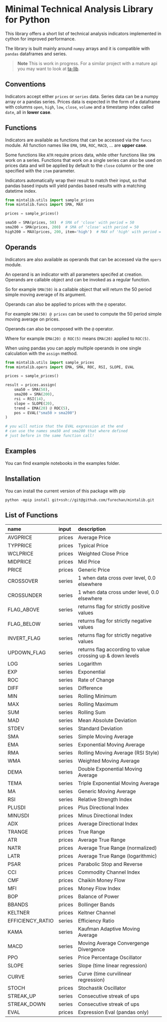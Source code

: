 # Minimal Technical Analysis Library for Python


This library offers a short list of technical analysis indicators
implemented in cython for improved performance.

The library is built mainly around `numpy` arrays and it is compatible with `pandas` dataframes and series.


> **Note**
> This is work in progress. For a similar project with a mature api
> you may want to look at [ta-lib](https://pypi.org/project/TA-Lib/).


## Conventions

Indicators accept either `prices` or `series` data.
Series data can be a numpy array or a pandas series.
Prices data is expected in the form of a dataframe with
columns `open`, `high`, `low`, `close`, `volume`
and a timestamp index called `date`,
all in **lower case**.



## Functions

Indicators are available as functions that can be accessed via the `funcs` module.
All function names like `EMA`, `SMA`, `ROC`, `MACD`, ... are **upper case**.

Some functions like `ATR` require prices data, while other functions like `SMA` work on a series.
Functions that work on a single series can also be used on prices data and will be applied by default
to the `close` column or the one specified with the `item` parameter.

Indicators automatically wrap their result to match their input, so that 
pandas based inputs will yield pandas based results with a matching datetime index.

```python
from mintalib.utils import sample_prices
from mintalib.funcs import SMA, MAX

prices = sample_prices()

sma50 = SMA(prices, 50)  # SMA of 'close' with period = 50
sma200 = SMA(prices, 200)  # SMA of 'close' with period = 50
high200 = MAX(prices, 200, item='high')  # MAX of 'high' with period = 200

```

## Operands

Indicators are also available as operands that can be accessed via the `opers` module.

An operand is an indicator with all parameters specifed at creation.
Operands are callable object and can be invoked as a regular function.

So for example `SMA(50)` is a callable object that will return the 50 period simple moving average of its argument.

Operands can also be applied to prices with the `@` operator.

For example `SMA(50) @ prices` can be used to compute the 50 period simple moving average on prices. 

Operands can also be composed with the `@` operator.

Where for example `EMA(20) @ ROC(5)` means `EMA(20)` applied to `ROC(5)`.

When using pandas you can apply multiple operands in one single calculation with the `assign` method.

```python
from mintalib.utils import sample_prices
from mintalib.opers import EMA, SMA, ROC, RSI, SLOPE, EVAL

prices = sample_prices()

result = prices.assign(
    sma50 = SMA(50),
    sma200 = SMA(200),
    rsi = RSI(14),
    slope = SLOPE(20),
    trend = EMA(20) @ ROC(5),
    pos = EVAL("sma50 > sma200")
)

# you will notice that the EVAL expression at the end
# can use the names sma50 and sma200 that where defined
# just before in the same function call!
```


## Examples

You can find example notebooks in the examples folder. 


## Installation

You can install the current version of this package with pip
```console
python -mpip install git+ssh://git@github.com/furechan/mintalib.git
```

## List of Functions

| name             | input   | description                                               |
|:-----------------|:--------|:----------------------------------------------------------|
| AVGPRICE         | prices  | Average Price                                             |
| TYPPRICE         | prices  | Typical Price                                             |
| WCLPRICE         | prices  | Weighted Close Price                                      |
| MIDPRICE         | prices  | Mid Price                                                 |
| PRICE            | prices  | Generic Price                                             |
| CROSSOVER        | series  | 1 when data cross over level, 0.0 elsewhere               |
| CROSSUNDER       | series  | 1 when data cross under level, 0.0 elsewhere              |
| FLAG_ABOVE       | series  | returns flag for strictly positive values                 |
| FLAG_BELOW       | series  | returns flag for strictly negative values                 |
| INVERT_FLAG      | series  | returns flag for strictly negative values                 |
| UPDOWN_FLAG      | series  | returns flag according to value crossing up & down levels |
| LOG              | series  | Logarithm                                                 |
| EXP              | series  | Exponential                                               |
| ROC              | series  | Rate of Change                                            |
| DIFF             | series  | Difference                                                |
| MIN              | series  | Rolling Minimum                                           |
| MAX              | series  | Rolling Maximum                                           |
| SUM              | series  | Rolling Sum                                               |
| MAD              | series  | Mean Absolute Deviation                                   |
| STDEV            | series  | Standard Deviation                                        |
| SMA              | series  | Simple Moving Average                                     |
| EMA              | series  | Exponential Moving Average                                |
| RMA              | series  | Rolling Moving Average (RSI Style)                        |
| WMA              | series  | Weighted Moving Average                                   |
| DEMA             | series  | Double Exponential Moving Average                         |
| TEMA             | series  | Triple Exponential Moving Average                         |
| MA               | series  | Generic Moving Average                                    |
| RSI              | series  | Relative Strength Index                                   |
| PLUSDI           | prices  | Plus Directional Index                                    |
| MINUSDI          | prices  | Minus Directional Index                                   |
| ADX              | prices  | Average Directional Index                                 |
| TRANGE           | prices  | True Range                                                |
| ATR              | prices  | Average True Range                                        |
| NATR             | prices  | Average True Range (normalized)                           |
| LATR             | prices  | Average True Range (logarithmic)                          |
| PSAR             | prices  | Parabolic Stop and Reverse                                |
| CCI              | prices  | Commodity Channel Index                                   |
| CMF              | prices  | Chaikin Money Flow                                        |
| MFI              | prices  | Money Flow Index                                          |
| BOP              | prices  | Balance of Power                                          |
| BBANDS           | prices  | Bollinger Bands                                           |
| KELTNER          | prices  | Keltner Channel                                           |
| EFFICIENCY_RATIO | series  | Efficiency Ratio                                          |
| KAMA             | series  | Kaufman Adaptive Moving Average                           |
| MACD             | series  | Moving Average Convergenge Divergence                     |
| PPO              | series  | Price Percentage Oscillator                               |
| SLOPE            | series  | Slope (time linear regression)                            |
| CURVE            | series  | Curve (time curvilinear regression)                       |
| STOCH            | prices  | Stochastik Oscillator                                     |
| STREAK_UP        | series  | Consecutive streak of ups                                 |
| STREAK_DOWN      | series  | Consecutive streak of ups                                 |
| EVAL             | prices  | Expression Eval (pandas only)                             |
